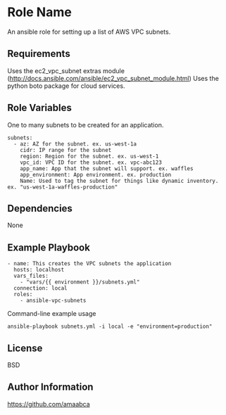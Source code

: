 Role Name
=========

An ansible role for setting up a list of AWS VPC subnets.

Requirements
------------

Uses the ec2_vpc_subnet extras module (http://docs.ansible.com/ansible/ec2_vpc_subnet_module.html)
Uses the python boto package for cloud services.

Role Variables
--------------

One to many subnets to be created for an application.

```
subnets:
  - az: AZ for the subnet. ex. us-west-1a
    cidr: IP range for the subnet
    region: Region for the subnet. ex. us-west-1
    vpc_id: VPC ID for the subnet. ex. vpc-abc123
    app_name: App that the subnet will support. ex. waffles
    app_environment: App environment. ex. production
    Name: Used to tag the subnet for things like dynamic inventory. ex. "us-west-1a-waffles-production"
```

Dependencies
------------

None

Example Playbook
----------------


```
- name: This creates the VPC subnets the application
  hosts: localhost
  vars_files:
    - "vars/{{ environment }}/subnets.yml"
  connection: local
  roles:
    - ansible-vpc-subnets
```

Command-line example usage

```ansible-playbook subnets.yml -i local -e "environment=production"```

License
-------

BSD

Author Information
------------------

https://github.com/amaabca
